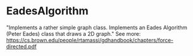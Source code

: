 # EadesAlgorithm
"Implements a rather simple graph class. Implements an Eades Algorithm (Peter Eades) class that draws a 2D graph."
See more: https://cs.brown.edu/people/rtamassi/gdhandbook/chapters/force-directed.pdf
